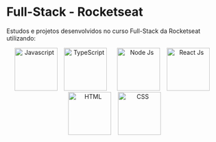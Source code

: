 # Full-Stack - Rocketseat

Estudos e projetos desenvolvidos no curso Full-Stack da Rocketseat utilizando:

<div align="center">
  <img alt="Javascript" height="100" src="https://github.com/user-attachments/assets/2aebfe36-328e-482a-9ea6-f1f40cbb62ee"> &nbsp;&nbsp;
  <img alt="TypeScript" height="100" src="https://github.com/user-attachments/assets/b1c71101-c2b8-44d9-9123-732cb5124427"> &nbsp;&nbsp;&nbsp;&nbsp;
  <img alt="Node Js" height="100" src="https://github.com/user-attachments/assets/6160b91f-75d5-47e3-9d84-04cf8c0ab5fc"> &nbsp;&nbsp;
  <img alt="React Js" height="100" src="https://github.com/user-attachments/assets/0844c37c-3713-4ad3-aa9d-be759541f7f8"> &nbsp;&nbsp;
  <img alt="HTML" height="100" src="https://github.com/user-attachments/assets/21309435-c0bc-4371-b275-472d92028e17"> &nbsp;&nbsp;
  <img alt="CSS" height="100" src="https://github.com/user-attachments/assets/fb0d1bca-a394-48b3-8920-f07401bb56c8">
</div>
